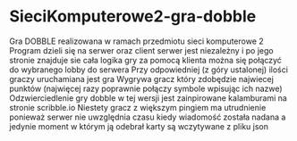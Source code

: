 # SieciKomputerowe2-gra-dobble
Gra DOBBLE realizowana w ramach przedmiotu sieci komputerowe 2
Program dzieli się na serwer oraz client
serwer jest niezależny i po jego stronie znajduje sie cała logika gry
za pomocą klienta można się połączyć do wybranego lobby do serwera
Przy odpowiedniej (z góry ustalonej) ilości graczy uruchamiana jest gra
Wygrywa gracz który zdobędzie najwiecej punktów (najwięcej razy poprawnie połączy symbole wpisując ich nazwe)
Odzwierciedlenie gry dobble w tej wersji jest zainpirowane kalamburami na stronie scribble.io
Niestety gracz z większym pingiem ma utrudnienie ponieważ serwer nie uwzględnia czasu kiedy wiadomość została nadana a jedynie moment w którym ją odebrał
karty są wczytywane z pliku json
